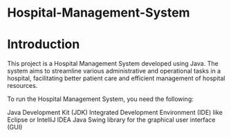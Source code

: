 # Hospital-Management-System

# Introduction
This project is a Hospital Management System developed using Java. The system aims to streamline various administrative and operational tasks in a hospital, facilitating better patient care and efficient management of hospital resources.

To run the Hospital Management System, you need the following:

Java Development Kit (JDK)
Integrated Development Environment (IDE) like Eclipse or IntelliJ IDEA
Java Swing library for the graphical user interface (GUI)
